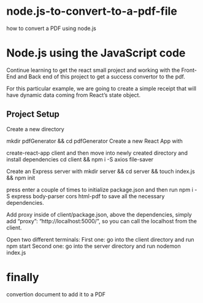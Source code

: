 # node.js-to-convert-to-a-pdf-file
how to convert a PDF using node.js
# Node.js using the JavaScript code
Continue learning to get the react small project and working with the Front-End and Back end of this project to get a success convertor to the pdf.

For this particular example, we are going to create a simple receipt that will have dynamic data coming from React’s state object.

## Project Setup
Create a new directory

mkdir pdfGenerator && cd pdfGenerator
Create a new React App with

create-react-app client
and then move into newly created directory and install dependencies
cd client && npm i -S axios file-saver

Create an Express server with 
mkdir server && cd server && touch index.js && npm init

press enter a couple of times to initialize package.json and then run
npm i -S express body-parser cors html-pdf to save all the necessary dependencies.

Add proxy inside of client/package.json, above the dependencies, simply add “proxy”: “http://localhost:5000/", so you can call the localhost from the client.

Open two different terminals: First one: go into the client directory and run npm start
Second one: go into the server directory and run nodemon index.js

# finally 
convertion document to add it to a PDF
